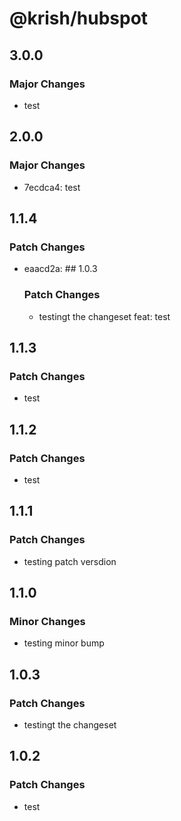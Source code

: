 # @krish/hubspot

## 3.0.0

### Major Changes

- test

## 2.0.0

### Major Changes

- 7ecdca4: test

## 1.1.4

### Patch Changes

- eaacd2a: ## 1.0.3

  ### Patch Changes

  - testingt the changeset
    feat: test

## 1.1.3

### Patch Changes

- test

## 1.1.2

### Patch Changes

- test

## 1.1.1

### Patch Changes

- testing patch versdion

## 1.1.0

### Minor Changes

- testing minor bump

## 1.0.3

### Patch Changes

- testingt the changeset

## 1.0.2

### Patch Changes

- test

